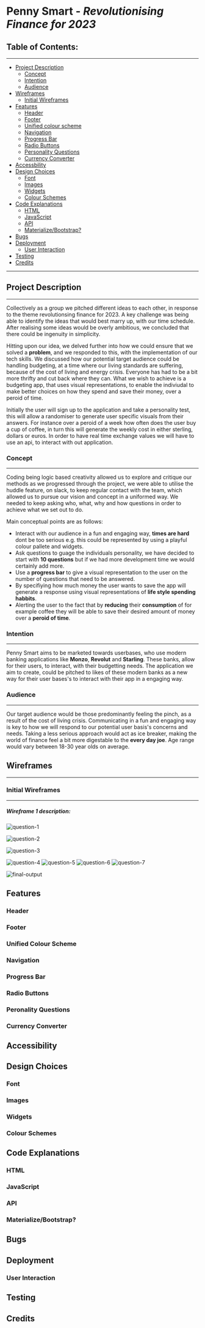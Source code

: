 # Penny Smart - *Revolutionising Finance for 2023*

**Table of Contents:**
---
---

* [Project Description](#project-description)
    * [Concept](#concept)
    * [Intention](#intention)
    * [Audience](#audience)
* [Wireframes](#wireframes)
    * [Initial Wireframes](#initial-wireframes)
* [Features](#features)
    * [Header](#header)
    * [Footer](#footer)
    * [Unified colour scheme](#unified-colour-scheme)
    * [Navigation](#navigation)
    * [Progress Bar](#progress-bar)
    * [Radio Buttons](#radio-buttons)
    * [Personality Questions](#personality-questions)
    * [Currency Converter](#currency-converter) 
* [Accessbility](#accessibility)
* [Design Choices](#design-choices)
    * [Font](#font)
    * [Images](#images)
    * [Widgets](#widgets)
    * [Colour Schemes](#colour-scheme)
* [Code Explanations](#code-explanations)
    * [HTML](#html)
    * [JavaScript](#javascript)
    * [API](#api)
    * [Materialize/Bootstrap?](#materialize/bootstrap)
* [Bugs](#bugs)
* [Deployment](#deployment)
    * [User Interaction](#user-interaction)
* [Testing](#testing)
* [Credits](#credits)

---

## Project Description 
---

Collectively as a group we pitched different ideas to each other, in response to the theme revolutionsing finance for 2023. A key challenge was being able to identify the ideas that would best marry up, with our time schedule. After realising some ideas would be overly ambitious, we concluded that there could be ingenuity in simplicity. 

Hitting upon our idea, we delved further into how we could ensure that we solved a **problem**, and we responded to this, with the implementation of our tech skills. We discussed how our potential target audience could be handling budgeting, at a time where our living standards are suffering, because of the cost of living and energy crisis. Everyone has had to be a bit more thrifty and cut back where they can. What we wish to achieve is a budgeting app, that uses visual representations, to enable the indiviudal to make better choices on how they spend and save their money, over a peroid of time. 

Initially the user will sign up to the application and take a personality test, this will allow a randomiser to generate user specific visuals from their answers. For instance over a peroid of a week how often does the user buy a cup of coffee, in turn this will generate the weekly cost in either sterling, dollars or euros. In order to have real time exchange values we will have to use an api, to interact with out application. 

### Concept 

---

Coding being logic based creativity allowed us to explore and critique our methods as we progressed through the project, we were able to utilise the huddle feature, on slack, to keep regular contact with the team, which allowed us to pursue our vision and concept in a uniformed way. We needed to keep asking who, what, why and how questions in order to achieve what we set out to do. 

Main conceptual points are as follows:

* Interact with our audience in a fun and engaging way, **times are hard** dont be too serious e.g. this could be represented by using a playful colour pallete and widgets.
* Ask questions to guage the individuals personality, we have decided to start with **10 questions** but if we had more development time we would certainly add more.
* Use a **progress bar** to give a visual representation to the user on the number of questions that need to be answered.
* By specifiying how much money the user wants to save the app will generate a response using visual representations of **life style spending habbits**. 
* Alerting the user to the fact that by **reducing** their **consumption** of for example coffee they will be able to save their desired amount of money over a **peroid of time**.





### Intention

---

Penny Smart aims to be marketed towards userbases, who use modern banking applications like **Monzo**, **Revolut** and **Starling**. These banks, allow for their users, to interact, with their budgetting needs. The application we aim to create, could be pitched to likes of these modern banks as a new way for their user bases's to interact with their app in a engaging way. 

### Audience

---

Our target audience would be those predominantly feeling the pinch, as a result of the cost of living crisis. Communicating in a fun and engaging way is key to how we will respond to our potential user basis's concerns and needs. Taking a less serious approach would act as ice breaker, making the world of finance feel a bit more digestable to the **every day joe**. Age range would vary between 18-30 year olds on average.

## Wireframes

---

### Initial Wireframes

---

##### Wireframe 1 description: 



![question-1](Wireframes/question-1.png)

![question-2](Wireframes/question-2.png)

![question-3](Wireframes/question-3.png)

![question-4](Wireframes/question-4.png)
![question-5](Wireframes/question-5.png)
![question-6](Wireframes/question-6.png)
![question-7](Wireframes/question-7.png)


![final-output](Wireframes/final-output.png)



## Features

### Header

### Footer

### Unified Colour Scheme

### Navigation

### Progress Bar

### Radio Buttons

### Peronality Questions

### Currency Converter

## Accessibility

## Design Choices

### Font

### Images

### Widgets 

### Colour Schemes

## Code Explanations

### HTML

### JavaScript

### API

### Materialize/Bootstrap?

## Bugs

## Deployment

### User Interaction

## Testing

## Credits

